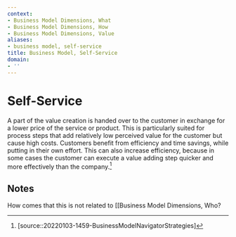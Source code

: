 ```yaml
---
context:
- Business Model Dimensions, What
- Business Model Dimensions, How
- Business Model Dimensions, Value
aliases:
- business model, self-service
title: Business Model, Self-Service
domain:
- ''
---
```


# Self-Service

A part of the value creation is handed over to the customer in exchange for a lower price of the service or product. This is particularly suited for process steps that add relatively low perceived value for the customer but cause high costs. Customers benefit from efficiency and time savings, while putting in their own effort. This can also increase efficiency, because in some cases the customer can execute a value adding step quicker and more effectively than the company.[^1]

## Notes

How comes that this is not related to [[Business Model Dimensions, Who?

[^1]: [source::20220103-1459-BusinessModelNavigatorStrategies]
